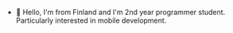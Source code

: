 - 👋 Hello, I'm from Finland and I'm 2nd year programmer student. Particularly interested in mobile development. 
